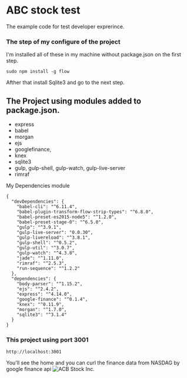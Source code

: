 # ABC stock test
The example code for test developer exprerince.


### The step of my configure of the project 
I'm installed all of these in my machine without package.json on the first step.
```
sudo npm install -g flow
```
Afther that install Sqlite3 and go to the next step.

## The Project using modules added to package.json.
- express
- babel
- morgan
- ejs
- googlefinance,
- knex 
- sqlite3
- gulp, gulp-shell, gulp-watch, gulp-live-server
- rimraf


My Dependencies module

```
{
  "devDependencies": {
    "babel-cli": "^6.11.4",
    "babel-plugin-transform-flow-strip-types": "^6.8.0",
    "babel-preset-es2015-node5": "^1.2.0",
    "babel-preset-stage-0": "^6.5.0",
    "gulp": "^3.9.1",
    "gulp-live-server": "0.0.30",
    "gulp-livereload": "^3.8.1",
    "gulp-shell": "^0.5.2",
    "gulp-util": "^3.0.7",
    "gulp-watch": "^4.3.8",
    "jade": "^1.11.0",
    "rimraf": "^2.5.3",
    "run-sequence": "^1.2.2"
  },
  "dependencies": {
    "body-parser": "^1.15.2",
    "ejs": "^2.4.2",
    "express": "^4.14.0",
    "google-finance": "^0.1.4",
    "knex": "^0.11.9",
    "morgan": "^1.7.0",
    "sqlite3": "^3.1.4"
  }
}
```

### This project using port 3001
```
http://localhost:3001
```
You'll see the home and you can curl the finance data from NASDAG by google finance api
![ACB Stock Inc.](http://www.mx7.com/i/154/tEnpWo.png)


